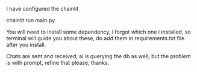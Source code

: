 I have configured the chainlit

chainlit run main.py

You will need to install some dependency, i forgot which one i installed, so terminal will guide you about these, do add them in requirements.txt file after you install.


Chats are sent and received, ai is querying the db as well, but the problem is with prompt, refine that please, thanks.
